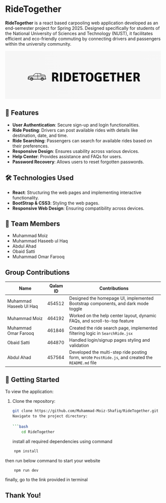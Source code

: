 # RideTogether

**RideTogether** is a react based carpooling web application developed as an end-semester project for Spring 2025. Designed specifically for students of the National University of Sciences and Technology (NUST), it facilitates efficient and eco-friendly commuting by connecting drivers and passengers within the university community.

![RideTogether Logo](./Frontend/src/images/logo.PNG)

## 🚀 Features

- **User Authentication**: Secure sign-up and login functionalities.
- **Ride Posting**: Drivers can post available rides with details like destination, date, and time.
- **Ride Searching**: Passengers can search for available rides based on their preferences.
- **Responsive Design**: Ensures usability across various devices.
- **Help Center**: Provides assistance and FAQs for users.
- **Password Recovery**: Allows users to reset forgotten passwords.

## 🛠️ Technologies Used

- **React**: Structuring the web pages and implementing interactive functionality.
- **BootStrap & CSS3**: Styling the web pages.
- **Responsive Web Design**: Ensuring compatibility across devices.

## 👥 Team Members

- Muhammad Moiz
- Muhammad Haseeb ul Haq
- Abdul Ahad
- Obaid Satti
- Muhammad Omar Farooq

## Group Contributions

| Name                   | Qalam ID | Contributions                                                                                     |
| ---------------------- | -------- | ------------------------------------------------------------------------------------------------- |
| Muhammad Haseeb Ul Haq | 454512   | Designed the homepage UI, implemented Bootstrap components, and dark mode toggle                  |
| Muhammad Moiz          | 464192   | Worked on the help center layout, dynamic FAQs, and scroll-to-top feature                         |
| Muhammad Omar Farooq   | 461846   | Created the ride search page, implemented filtering logic in `SearchRide.jsx`                     |
| Obaid Satti            | 464870   | Handled login/signup pages styling and validation                                                 |
| Abdul Ahad             | 457564   | Developed the multi-step ride posting form, wrote `PostRide.js`, and created the `README.md` file |

## 📌 Getting Started

To view the application:

1. Clone the repository:

   ````bash
   git clone https://github.com/Muhammad-Moiz-Shafiq/RideTogether.git
   Navigate to the project directory:

   ```bash
       cd RideTogether
   ````

   install all required dependencies using command

```bash
    npm install
```

then run below command to start your website

```bash
    npm run dev
```

finally, go to the link provided in terminal

## Thank You!
